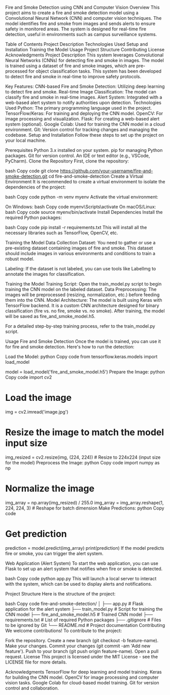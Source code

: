 Fire and Smoke Detection using CNN and Computer Vision
Overview
This project aims to create a fire and smoke detection model using a Convolutional Neural Network (CNN) and computer vision techniques. The model identifies fire and smoke from images and sends alerts to ensure safety in monitored areas. The system is designed for real-time fire detection, useful in environments such as campus surveillance systems.

Table of Contents
Project Description
Technologies Used
Setup and Installation
Training the Model
Usage
Project Structure
Contributing
License
Acknowledgments
Project Description
This system leverages Convolutional Neural Networks (CNNs) for detecting fire and smoke in images. The model is trained using a dataset of fire and smoke images, which are pre-processed for object classification tasks. This system has been developed to detect fire and smoke in real-time to improve safety protocols.

Key Features:
CNN-based Fire and Smoke Detection: Utilizing deep learning to detect fire and smoke.
Real-time Image Classification: The model can classify fire and smoke in real-time images.
Alert System: Integrated with a web-based alert system to notify authorities upon detection.
Technologies Used
Python: The primary programming language used in the project.
TensorFlow/Keras: For training and deploying the CNN model.
OpenCV: For image processing and visualization.
Flask: For creating a web-based alert system (optional).
Google Colab: Used for training the CNN model in a cloud environment.
Git: Version control for tracking changes and managing the codebase.
Setup and Installation
Follow these steps to set up the project on your local machine.

Prerequisites
Python 3.x installed on your system.
pip for managing Python packages.
Git for version control.
An IDE or text editor (e.g., VSCode, PyCharm).
Clone the Repository
First, clone the repository:

bash
Copy code
git clone https://github.com/your-username/fire-and-smoke-detection.git
cd fire-and-smoke-detection
Create a Virtual Environment
It is recommended to create a virtual environment to isolate the dependencies of the project:

bash
Copy code
python -m venv myenv
Activate the virtual environment:

On Windows:
bash
Copy code
myenv\Scripts\activate
On macOS/Linux:
bash
Copy code
source myenv/bin/activate
Install Dependencies
Install the required Python packages:

bash
Copy code
pip install -r requirements.txt
This will install all the necessary libraries such as TensorFlow, OpenCV, etc.

Training the Model
Data Collection
Dataset: You need to gather or use a pre-existing dataset containing images of fire and smoke. This dataset should include images in various environments and conditions to train a robust model.

Labeling: If the dataset is not labeled, you can use tools like LabelImg to annotate the images for classification.

Training the Model
Training Script: Open the train_model.py script to begin training the CNN model on the labeled dataset.
Data Preprocessing: The images will be preprocessed (resizing, normalization, etc.) before feeding them into the CNN.
Model Architecture: The model is built using Keras with TensorFlow backend. It is a custom CNN architecture designed for binary classification (fire vs. no fire, smoke vs. no smoke).
After training, the model will be saved as fire_and_smoke_model.h5.

For a detailed step-by-step training process, refer to the train_model.py script.

Usage
Fire and Smoke Detection
Once the model is trained, you can use it for fire and smoke detection. Here's how to run the detection:

Load the Model:
python
Copy code
from tensorflow.keras.models import load_model

model = load_model('fire_and_smoke_model.h5')
Prepare the Image:
python
Copy code
import cv2

# Load the image
img = cv2.imread('image.jpg')

# Resize the image to match the model input size
img_resized = cv2.resize(img, (224, 224))  # Resize to 224x224 (input size for the model)
Preprocess the Image:
python
Copy code
import numpy as np

# Normalize the image
img_array = np.array(img_resized) / 255.0
img_array = img_array.reshape(1, 224, 224, 3)  # Reshape for batch dimension
Make Predictions:
python
Copy code
# Get prediction
prediction = model.predict(img_array)
print(prediction)
If the model predicts fire or smoke, you can trigger the alert system.

Web Application (Alert System)
To start the web application, you can use Flask to set up an alert system that notifies when fire or smoke is detected.

bash
Copy code
python app.py
This will launch a local server to interact with the system, which can be used to display alerts and notifications.

Project Structure
Here is the structure of the project:

bash
Copy code
fire-and-smoke-detection/
│
├── app.py                 # Flask application for the alert system
├── train_model.py         # Script for training the CNN model
├── fire_and_smoke_model.h5 # Trained CNN model
├── requirements.txt       # List of required Python packages
├── .gitignore             # Files to be ignored by Git
└── README.md              # Project documentation
Contributing
We welcome contributions! To contribute to the project:

Fork the repository.
Create a new branch (git checkout -b feature-name).
Make your changes.
Commit your changes (git commit -am 'Add new feature').
Push to your branch (git push origin feature-name).
Open a pull request.
License
This project is licensed under the MIT License - see the LICENSE file for more details.

Acknowledgments
TensorFlow for deep learning and model training.
Keras for building the CNN model.
OpenCV for image processing and computer vision tasks.
Google Colab for cloud-based model training.
Git for version control and collaboration.
